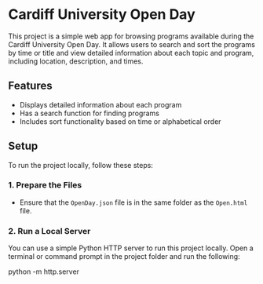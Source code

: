 # Cardiff University Open Day

This project is a simple web app for browsing programs available during the Cardiff University Open Day. It allows users to search and sort the programs by time or title and view detailed information about each topic and program, including location, description, and times.

## Features
- Displays detailed information about each program
- Has a search function for finding programs
- Includes sort functionality based on time or alphabetical order
## Setup

To run the project locally, follow these steps:

### 1. Prepare the Files
- Ensure that the `OpenDay.json` file is in the same folder as the `Open.html` file.


### 2. Run a Local Server
You can use a simple Python HTTP server to run this project locally. Open a terminal or command prompt in the project folder and run the following:

python -m http.server
